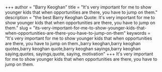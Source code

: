 +++
author = "Barry Keoghan"
title = "It's very important for me to show younger kids that when opportunities are there, you have to jump on them."
description = "the best Barry Keoghan Quote: It's very important for me to show younger kids that when opportunities are there, you have to jump on them."
slug = "its-very-important-for-me-to-show-younger-kids-that-when-opportunities-are-there-you-have-to-jump-on-them"
keywords = "It's very important for me to show younger kids that when opportunities are there, you have to jump on them.,barry keoghan,barry keoghan quotes,barry keoghan quote,barry keoghan sayings,barry keoghan saying,quotes, sayings,quote, saying, motivation"
+++
It's very important for me to show younger kids that when opportunities are there, you have to jump on them.
